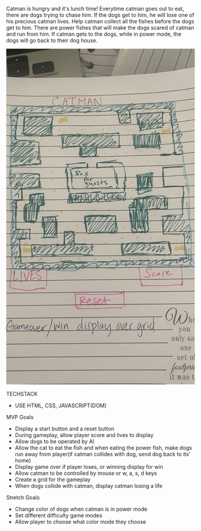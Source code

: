 Catman is hungry and it's lunch time! Everytime catman goes out to eat, there are dogs trying to chase him. If the dogs get to him, he will lose one of his precious catman lives. Help catman collect all the fishes before the dogs get to him. There are power fishes that will make the dogs scared of catman and run from him. If catman gets to the dogs, while in power mode, the dogs will go back to their dog house.

![Wireframe](CATMAN-wireframe.jpg)



TECHSTACK 
- USE HTML, CSS, JAVASCRIPT(DOM)

MVP Goals
- Display a start button and a reset button
- During gameplay, allow player score and lives to display 
- Allow dogs to be operated by AI
- Allow the cat to eat the fish and when eating the power fish, make dogs run away from player(if catman collides with dog, send dog back to its' home)
- Display game over if player loses, or winning display for win
- Allow catman to be controlled by mouse or w, a, s, d keys
- Create a grid for the gameplay
- When dogs collide with catman, display catman losing a life 


 Stretch Goals
- Change color of dogs when catman is in power mode
- Set different difficulty game modes
- Allow player to choose what color mode they choose
